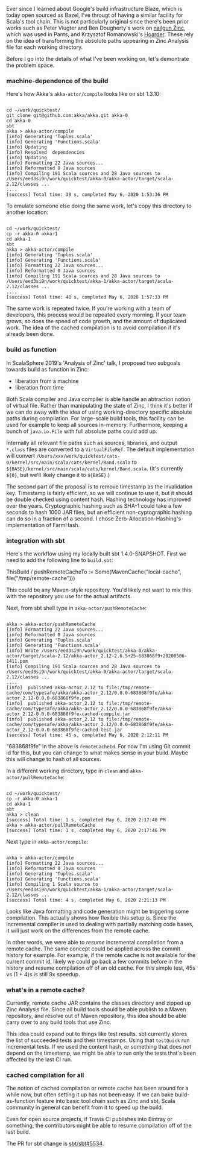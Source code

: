 Ever since I learned about Google's build infrastructure Blaze, which is today open sourced as Bazel, I've througt of having a similar facility for Scala's tool chain. This is not particularly original since there's been prior works such as Peter Vlugter and Ben Dougherty's work on [nailgun Zinc](https://github.com/typesafehub/zinc/commits/master/src/main/scala/com/typesafe/zinc/SbtAnalysis.scala), which was used in Pants, and Krzysztof Romanowski's [Hoarder](https://github.com/romanowski/hoarder). These rely on the idea of transforming the absolute paths appearing in Zinc Analysis file for each working directory.

Before I go into the details of what I've been working on, let's demontrate the problem space.

### machine-dependence of the build

Here's how Akka's `akka-actor/compile` looks like on sbt 1.3.10:

<code>
cd ~/work/quicktest/
git clone git@github.com:akka/akka.git akka-0
cd akka-0
sbt
akka > akka-actor/compile
[info] Generating 'Tuples.scala'
[info] Generating 'Functions.scala'
[info] Updating
[info] Resolved  dependencies
[info] Updating
[info] Formatting 22 Java sources...
[info] Reformatted 0 Java sources
[info] Compiling 191 Scala sources and 28 Java sources to /Users/eed3si9n/work/quicktest/akka-0/akka-actor/target/scala-2.12/classes ...
....
[success] Total time: 39 s, completed May 6, 2020 1:53:36 PM
</code>

To emulate someone else doing the same work, let's copy this directory to another location:

<code>
cd ~/work/quicktest/
cp -r akka-0 akka-1
cd akka-1
sbt
akka > akka-actor/compile
[info] Generating 'Tuples.scala'
[info] Generating 'Functions.scala'
[info] Formatting 22 Java sources...
[info] Reformatted 0 Java sources
[info] Compiling 191 Scala sources and 28 Java sources to /Users/eed3si9n/work/quicktest/akka-1/akka-actor/target/scala-2.12/classes ...
....
[success] Total time: 48 s, completed May 6, 2020 1:57:33 PM
</code>

The same work is repeated twice. If you're working with a team of developers, this process would be repeated every morning. If your team grows, so does the speed of code growth, and the amount of duplicated work. The idea of the cached compilation is to avoid compilation if it's already been done.

### build as function

In ScalaSphere 2019's 'Analysis of Zinc' talk, I proposed two subgoals towards build as function in Zinc:

- liberation from a machine
- liberation from time

Both Scala compiler and Java compiler is able handle an abtraction notion of virtual file. Rather than manipulating the state of Zinc, I think it's better if we can do away with the idea of using working-directory specific absolute paths during compilation. For large-scale build tools, this facility can be used for example to keep all sources in-memory. Furthermore, keeping a bunch of `java.io.File` with full absolute paths could add up.

Internally all relevant file paths such as sources, libraries, and output `*.class` files are converted to a `VirtualFileRef`. The default implementation will convert `/Users/xxx/work/quicktest/cats-0/kernel/src/main/scala/cats/kernel/Band.scala` to `${BASE}/kernel/src/main/scala/cats/kernel/Band.scala`. (It's currently `${0}`, but we'll likely change it to `${BASE}`.)

The second part of the proposal is to remove timestamp as the invalidation key. Timestamp is fairly efficient, so we will continue to use it, but it should be double checked using content hash. Hashing technology has improved over the years. Cryptographic hashing such as SHA-1 could take a few seconds to hash 1000 JAR files, but an efficient non-cyptographic hashing can do so in a fraction of a second. I chose Zero-Allocation-Hashing's implementation of FarmHash.

### integration with sbt

Here's the workflow using my locally built sbt 1.4.0-SNAPSHOT. First we need to add the following line to `build.sbt`:

<scala>
ThisBuild / pushRemoteCacheTo := Some(MavenCache("local-cache", file("/tmp/remote-cache")))
</scala>

This could be any Maven-style repository. You'd likely not want to mix this with the repository you use for the actual artifacts.

Next, from sbt shell type in  `akka-actor/pushRemoteCache`:

<code>
akka > akka-actor/pushRemoteCache
[info] Formatting 22 Java sources...
[info] Reformatted 0 Java sources
[info] Generating 'Tuples.scala'
[info] Generating 'Functions.scala'
[info] Wrote /Users/eed3si9n/work/quicktest/akka-0/akka-actor/target/scala-2.12/akka-actor_2.12-2.6.5+25-683868f9+20200506-1411.pom
[info] Compiling 191 Scala sources and 28 Java sources to /Users/eed3si9n/work/quicktest/akka-0/akka-actor/target/scala-2.12/classes ...
....
[info]  published akka-actor_2.12 to file:/tmp/remote-cache/com/typesafe/akka/akka-actor_2.12/0.0.0-683868f9fe/akka-actor_2.12-0.0.0-683868f9fe.pom
[info]  published akka-actor_2.12 to file:/tmp/remote-cache/com/typesafe/akka/akka-actor_2.12/0.0.0-683868f9fe/akka-actor_2.12-0.0.0-683868f9fe-cached-compile.jar
[info]  published akka-actor_2.12 to file:/tmp/remote-cache/com/typesafe/akka/akka-actor_2.12/0.0.0-683868f9fe/akka-actor_2.12-0.0.0-683868f9fe-cached-test.jar
[success] Total time: 45 s, completed May 6, 2020 2:12:11 PM
</code>

"683868f9fe" in the above is `remoteCacheId`. For now I'm using Git commit id for this, but you can change to what makes sense in your build. Maybe this will change to hash of all sources.

In a different working directory, type in `clean` and `akka-actor/pullRemoteCache`:

<code>
cd ~/work/quicktest/
cp -r akka-0 akka-1
cd akka-1
sbt
akka > clean
[success] Total time: 1 s, completed May 6, 2020 2:17:40 PM
akka > akka-actor/pullRemoteCache
[success] Total time: 1 s, completed May 6, 2020 2:17:46 PM
</code>

Next type in `akka-actor/compile`:

<code>
akka > akka-actor/compile
[info] Formatting 22 Java sources...
[info] Reformatted 0 Java sources
[info] Generating 'Tuples.scala'
[info] Generating 'Functions.scala'
[info] Compiling 1 Scala source to /Users/eed3si9n/work/quicktest/akka-1/akka-actor/target/scala-2.12/classes ...
[success] Total time: 4 s, completed May 6, 2020 2:21:13 PM
</code>

Looks like Java formatting and code generation might be triggering some compilation. This actually shows how flexible this setup is. Since the incremental compiler is used to dealing with partially matching code bases, it will just work on the differences from the remote cache.

In other words, we were able to _resume_ incremental compilation from a remote cache. The same concept could be applied across the commit history for example. For example, if the remote cache is not available for the current commit id, likely we could go back a few commits before in the history and resume compilation off of an old cache. For this simple test, 45s vs (1 + 4)s is still 9x speedup.

### what's in a remote cache?

Currently, remote cache JAR contains the classes directory and zipped up Zinc Analysis file. Since all build tools should be able publish to a Maven repository, and resolve out of Maven repository, this idea should be able carry over to any build tools that use Zinc.

This idea could expand out to things like test results. sbt currently stores the list of succeeded tests and their timestamps. Using that `testQuick` run incremental tests. If we used the content hash, or something that does not depend on the timestamp, we might be able to run only the tests that's been affected by the last CI run.

### cached compilation for all

The notion of cached compilation or remote cache has been around for a while now, but often setting it up has not been easy. If we can bake build-as-function feature into basic tool chain such as Zinc and sbt, Scala community in general can benefit from it to speed up the build.

Even for open source projects, if Travis CI publishes into Bintray or something, the contributors might be able to resume compilation off of the last build.

The PR for sbt change is [sbt/sbt#5534](https://github.com/sbt/sbt/pull/5534).
